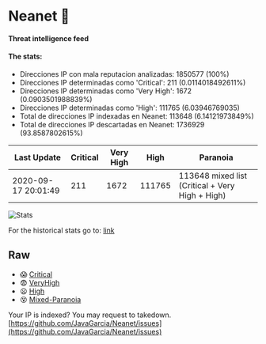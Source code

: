 # Neanet :hocho:
#### Threat intelligence feed
#### The stats:

- Direcciones IP con mala reputacion analizadas: 1850577 (100%)
- Direcciones IP determinadas como 'Critical':  211 (0.0114018492611%)
- Direcciones IP determinadas como 'Very High':  1672 (0.0903501988839%)
- Direcciones IP determinadas como 'High':  111765 (6.03946769035)
- Total de direcciones IP indexadas en Neanet:  113648 (6.14121973849%)
- Total de direcciones IP descartadas en Neanet:  1736929 (93.8587802615%)

| Last Update | Critical | Very High | High | Paranoia |
| --- | --- | --- | --- | --- |
| 2020-09-17 20:01:49 | 211 | 1672 | 111765 | 113648 mixed list (Critical + Very High + High)|

![Stats](https://docs.google.com/spreadsheets/d/e/2PACX-1vSnaNMIXVabIpDJjufMlzH7poXnshF3mgd8Is1g9ytUEzVsP5my4Trn8f-xkoLLQ38xpL3HtmUexLo6/pubchart?oid=501124687&format=image)

For the historical stats go to: [link](/stats.csv)
## Raw
- :scream: [Critical](https://raw.githubusercontent.com/JavaGarcia/Neanet/master/blacklists/neanet_critical.txt)
- :fearful: [VeryHigh](https://raw.githubusercontent.com/JavaGarcia/Neanet/master/blacklists/neanet_veryHigh.txtt)
- :frowning: [High](https://raw.githubusercontent.com/JavaGarcia/Neanet/master/blacklists/neanet_high.txt)
- :dizzy_face: [Mixed-Paranoia](https://raw.githubusercontent.com/JavaGarcia/Neanet/master/blacklists/neanet_all.txt)


Your IP is indexed? You may request to takedown. [https://github.com/JavaGarcia/Neanet/issues](https://github.com/JavaGarcia/Neanet/issues)



























































































































































































































































































































































































































































































































































































































































































































































































































































































